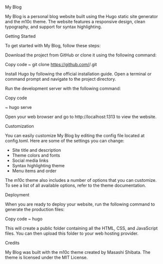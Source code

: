 My Blog

My Blog is a personal blog website built using the Hugo static site generator and the m10c theme. The website features a responsive design, clean typography, and support for syntax highlighting.

Getting Started

To get started with My Blog, follow these steps:

Download the project from GitHub or clone it using the following command:

Copy code
~ git clone https://github.com/<username>/<repository-name>.git

Install Hugo by following the official installation guide.
Open a terminal or command prompt and navigate to the project directory.

Run the development server with the following command:

Copy code

~ hugo serve

Open your web browser and go to http://localhost:1313 to view the website.

Customization

You can easily customize My Blog by editing the config file located at config.toml. Here are some of the settings you can change:

- Site title and description
- Theme colors and fonts
- Social media links
- Syntax highlighting theme
- Menu items and order

The m10c theme also includes a number of options that you can customize. To see a list of all available options, refer to the theme documentation.

Deployment

When you are ready to deploy your website, run the following command to generate the production files:

Copy code
~ hugo

This will create a public folder containing all the HTML, CSS, and JavaScript files. You can then upload this folder to your web hosting provider.

Credits

My Blog was built with the m10c theme created by Masashi Shibata. The theme is licensed under the MIT License.
